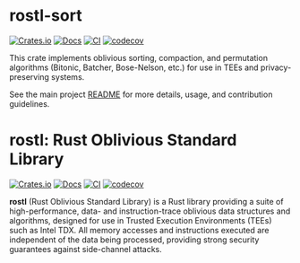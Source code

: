 # rostl-sort
[![Crates.io](https://img.shields.io/crates/v/rostl-sort.svg)](https://crates.io/crates/rostl-sort)
[![Docs](https://docs.rs/rostl-sort/badge.svg)](https://docs.rs/rostl-sort)
[![CI](https://github.com/obliviouslabs/rostl/actions/workflows/unit.yml/badge.svg)](https://github.com/obliviouslabs/rostl/actions/workflows/unit.yml)
[![codecov](https://codecov.io/gh/obliviouslabs/rostl/graph/badge.svg?token=L26XUTDO79)](https://codecov.io/gh/obliviouslabs/rostl)

This crate implements oblivious sorting, compaction, and permutation algorithms (Bitonic, Batcher, Bose-Nelson, etc.) for use in TEEs and privacy-preserving systems.

See the main project [README](https://github.com/obliviouslabs/rostl/) for more details, usage, and contribution guidelines.

# rostl: Rust Oblivious Standard Library

[![Crates.io](https://img.shields.io/crates/v/0.1.0.svg)](https://crates.io/crates/rostl-datastructures)
[![Docs](https://docs.rs/rostl-datastructures/badge.svg)](https://docs.rs/rostl-datastructures)
[![CI](https://github.com/obliviouslabs/rostl/actions/workflows/unit.yml/badge.svg)](https://github.com/obliviouslabs/rostl/actions/workflows/unit.yml)
[![codecov](https://codecov.io/gh/obliviouslabs/rostl/graph/badge.svg?token=L26XUTDO79)](https://codecov.io/gh/obliviouslabs/rostl)

**rostl** (Rust Oblivious Standard Library) is a Rust library providing a suite of high-performance, data- and instruction-trace oblivious data structures and algorithms, designed for use in Trusted Execution Environments (TEEs) such as Intel TDX. All memory accesses and instructions executed are independent of the data being processed, providing strong security guarantees against side-channel attacks.
